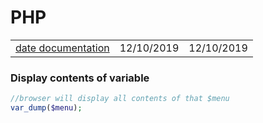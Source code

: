 # PHP

|  |  |  |
| :--- | :--- | :--- |
| [date documentation](https://www.php.net/manual/en/function.date.php) | 12/10/2019 | 12/10/2019 |

### Display contents of variable

```php
//browser will display all contents of that $menu
var_dump($menu);
```

